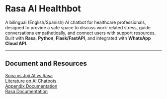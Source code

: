 # Rasa AI Healthbot

A bilingual (English/Spanish) AI chatbot for healthcare professionals, designed to provide a safe space to discuss work-related stress, guide conversations empathetically, and connect users with support resources. Built with **Rasa**, **Python**, **Flask/FastAPI**, and integrated with **WhatsApp Cloud API**.

---

## Document and Resources
[Sona vs Juji AI vs Rasa](https://docs.google.com/document/d/1z6ZTTPBC9BjJKWJnLYIlzK2ACvNrWIVcr6KdJPJLUZA/edit?tab=t.0)  
[Literature on AI Chatbots](https://fiudit-my.sharepoint.com/personal/alejarri_fiu_edu/_layouts/15/onedrive.aspx?id=%2Fpersonal%2Falejarri%5Ffiu%5Fedu%2FDocuments%2FLEXAR%2FRIMAQ%2FResearch%2FSecond%20Victims%2FAI%20chatbot%20for%20second%20victims&ga=1)  
[Appendix Documentation](https://docs.google.com/document/d/1iTb1mTRsvmgF1rklFITARZv8HsuuzJ4QHgWdADOTos8/edit?tab=t.je7pfpg3diru)  
[Rasa Documentation](https://legacy-docs-oss.rasa.com/docs/rasa/)
